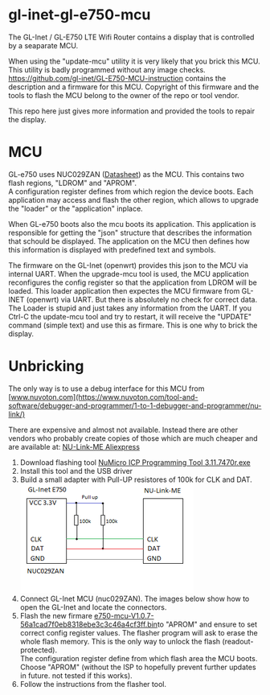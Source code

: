 # gl-inet-gl-e750-mcu
The GL-Inet / GL-E750 LTE Wifi Router contains a display that is controlled by a seaparate MCU.

When using the "update-mcu" utility it is very likely that you brick this MCU. This utility is
badly programmed without any image checks.
https://github.com/gl-inet/GL-E750-MCU-instruction contains the description and a firmware for
this MCU. 
Copyright of this firmware and the tools to flash the MCU belong to the owner of the repo or
tool vendor.

This repo here just gives more information and provided the tools to repair the display.

# MCU
GL-e750 uses NUC029ZAN ([Datasheet](DS_NUC029xAN_xAE_Series_EN_Rev1.11.pdf)) as the MCU. This contains two flash regions, "LDROM" and "APROM".\
A configuration register defines from which region the device boots. Each application may
access and flash the other region, which allows to upgrade the "loader" or the "application"
inplace.

When GL-e750 boots also the mcu boots its application. This application is responsible for
getting the "json" structure that describes the information that schould be displayed. The
application on the MCU then defines how this information is displayed with predefined text
and symbols.

The firmware on the GL-Inet (openwrt) provides this json to the MCU via internal UART. 
When the upgrade-mcu tool is used, the MCU application reconfigures the config register so that
the application from LDROM will be loaded. This loader application then expectes the MCU firmware
from GL-INET (openwrt) via UART. But there is absolutely no check for correct data. 
The Loader is stupid and just takes any information from the UART. If you Ctrl-C the update-mcu
tool and try to restart, it will receive the "UPDATE" command (simple text) and use this as
firmare. This is one why to brick the display.

# Unbricking
The only way is to use a debug interface for this MCU from 
[www.nuvoton.com](https://www.nuvoton.com/tool-and-software/debugger-and-programmer/1-to-1-debugger-and-programmer/nu-link/)

There are expensive and almost not available. Instead there are other vendors who probably create copies of those which are much
cheaper and are available at: [NU-Link-ME Aliexpress](https://de.aliexpress.com/item/4000004051198.html?algo_pvid=8fdbb6b4-1035-4940-8d6b-c1fe656073c0&algo_exp_id=8fdbb6b4-1035-4940-8d6b-c1fe656073c0-47&pdp_npi=3%40dis%21EUR%219.12%218.66%21%21%21%21%21%402145294416836656660774185d07a9%2110000000006337836%21sea%21DE%210)

1. Download flashing tool [NuMicro ICP Programming Tool 3.11.7470r.exe](https://www.nuvoton.com/resource-download.jsp?tp_GUID=SW1720200221181328)
2. Install this tool and the USB driver
3. Build a small adapter with Pull-UP resistores of 100k for CLK and DAT.
![img](images/connection.png)
4. Connect GL-Inet MCU (nuc029ZAN). The images below show how to open the GL-Inet and locate the connectors.
5. Flash the new firmare [e750-mcu-V1.0.7-56a1cad7f0eb8318ebe3c3c46a4cf3ff.bin](e750-mcu-V1.0.7-56a1cad7f0eb8318ebe3c3c46a4cf3ff.bin)to "APROM" and ensure to set correct config register values.
The flasher program will ask to erase the whole flash memory. This is the only way to unlock the flash (readout-protected).\
The configuration register define from which flash area the MCU boots. Choose "APROM" (without the ISP to hopefully prevent further updates in future. not tested if this works).
6. Follow the instructions from the flasher tool.
